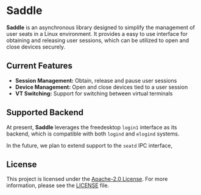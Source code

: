 # Saddle

**Saddle** is an asynchronous library designed to simplify the management of
user seats in a Linux environment. It provides a easy to use interface for
obtaining and releasing user sessions, which can be utilized to open and close
devices securely.

## Current Features

- **Session Management:** Obtain, release and pause user sessions
- **Device Management:** Open and close devices tied to a user session
- **VT Switching:** Support for switching between virtual terminals

## Supported Backend

At present, **Saddle** leverages the freedesktop `login1` interface as its
backend, which is compatible with both `logind` and `elogind` systems.

In the future, we plan to extend support to the `seatd` IPC interface,

## License

This project is licensed under the
[Apache-2.0 License](http://www.apache.org/licenses/LICENSE-2.0). For more
information, please see the [LICENSE](LICENSE) file.
